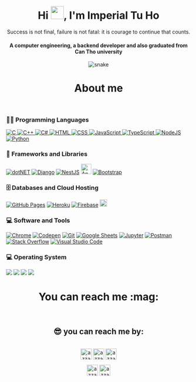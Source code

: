 <div align="center">
<h1 align="center">Hi <img width="35" src="https://github.com/imperialtuho/AboutMe/blob/main/waving.gif">, I'm Imperial Tu Ho</h1>
<p align="center">
  Success is not final, failure is not fatal: it is courage to continue that counts.
</p>
<h4 align="center">A computer engineering, a backend developer and also graduated from Can Tho university</h4>
</div>
<div align="center">
  <img  src="https://github.com/imperialtuho/AboutMe/blob/main/snake.svg"
       alt="snake" /></a>
</div>

<h1 align="center">About me</h1><br>

### 👨‍💻 Programming Languages
<p>
  <a href="https://www.cprogramming.com/" target="_blank"> 
    <img alt="C" src="https://img.shields.io/badge/C%20-%232370ED.svg?style=plastic&logo=c&logoColor=white">
  </a> 
  <a href="https://www.w3schools.com/cpp/" target="_blank"> 
    <img alt="C++" src="https://img.shields.io/badge/C++%20-%2300599C.svg?style=plastic&logo=c%2B%2B&logoColor=white">
  </a>
  
   <a href="https://www.w3schools.com/cs/" target="_blank"> 
    <img alt="C#" src="https://img.shields.io/badge/C%23-purple?style=plastic&logo=csharp&logoColor=white">
  </a>
  
  <a href="https://github.com/search?q=user%3ADenverCoder1+is%3Arepo+language%3Ahtml">
      <img alt="HTML" src="https://img.shields.io/badge/HTML%20-%23E34F26.svg?logo=html5&logoColor=white">
  </a>
  
  <a href="https://github.com/search?q=user%3ADenverCoder1+is%3Arepo+language%3Acss">
      <img alt="CSS" src="https://img.shields.io/badge/CSS%20-%231572B6.svg?logo=css3&logoColor=white">
  </a>
  
  <a href="https://github.com/search?q=user%3ADenverCoder1+is%3Arepo+language%3Ajavascript">
    <img alt="JavaScript" src="https://img.shields.io/badge/JavaScript%20-%23F7DF1E.svg?logo=javascript&logoColor=black">
  </a>
  
  <a href="#"> 
    <img alt="TypeScript" src="https://img.shields.io/badge/-TypeScript-blue?logo=Typescript&logoColor=black">
  </a> 
  
  <a href="https://github.com/search?q=user%3ADenverCoder1+is%3Arepo+language%3Ajavascript">
    <img alt="NodeJS" src="https://img.shields.io/badge/Node.js%20-%2343853D.svg?logo=node.js&logoColor=white">
  </a>
  
  <a href="https://github.com/search?q=user%3ADenverCoder1+is%3Arepo+language%3Apython">
      <img alt="Python" src="https://img.shields.io/badge/Python%20-%2314354C.svg?logo=python&logoColor=white">
  </a>

### 🧰 Frameworks and Libraries

<p>
   <!-- <a href="#"><img alt="NumPy" src="https://img.shields.io/badge/Numpy%20-%23013243.svg?logo=numpy&logoColor=white" height="29"></a> -->
   <!-- <a href="#"><img alt="React" src="https://img.shields.io/badge/React-20232A?style=for-the-badge&logo=react&logoColor=61DAFB"></a> -->
    <a href="#"><img alt="dotNET" src="https://img.shields.io/static/v1?style=for-the-badge&message=.NET&color=512BD4&logo=.NET&logoColor=FFFFFF&label="></a>
    <a href="#"><img alt="Django" src="https://img.shields.io/badge/Django-092E20?style=for-the-badge&logo=django&logoColor=white"></a>
    <a href="#"><img alt="NestJS" src="https://img.shields.io/static/v1?style=for-the-badge&message=NestJS&color=E0234E&logo=NestJS&logoColor=FFFFFF&label="></a>
    <a href="#"><img alt="Angular" src="https://img.shields.io/badge/Angular-DD0031?style=for-the-badge&logo=angular&logoColor=white" height="28"></a>
    <a href="#"><img alt="Bootstrap" src="https://img.shields.io/badge/Bootstrap-563D7C?style=for-the-badge&logo=bootstrap&logoColor=white"></a>
</p>

### 🗄️ Databases and Cloud Hosting

<p>
    <a href="#"><img alt="GitHub Pages" src="https://img.shields.io/badge/GitHub%20Pages-%23327FC7.svg?logo=github&logoColor=white"></a>
    <a href="#"><img alt="Heroku" src="https://img.shields.io/badge/Heroku%20-%23430098.svg?logo=heroku&logoColor=white"></a>
    <a href="#"><img alt="Firebase" src ="https://img.shields.io/badge/Firebase-%23316192.svg?logo=firebase&logoColor=white"></a>
    <a href="https://www.postgresql.org" target="_blank"> <img src ="https://img.shields.io/static/v1?style=for-the-badge&message=PostgreSQL&color=4169E1&logo=PostgreSQL&logoColor=FFFFFF&label=" height="20"/> </a>
</p>
    
### 💻 Software and Tools

<p>
    <a href="#"><img alt="Chrome" src="https://img.shields.io/badge/Chrome-3DDC84?logo=google-chrome&logoColor=white"></a>
    <a href="#"><img alt="Codepen" src="https://img.shields.io/badge/Codepen-000000.svg?logo=codepen&logoColor=white"></a>
    <a href="#"><img alt="Git" src="https://img.shields.io/badge/Git%20-%23F05033.svg?logo=git&logoColor=white"></a>
    <a href="#"><img alt="Google Sheets" src="https://img.shields.io/badge/Google%20Sheets%20-%2334A853.svg?logo=google%20sheets&logoColor=white"></a>
    <a href="#"><img alt="Jupyter" src="https://img.shields.io/badge/Jupyter%20-%23F37626.svg?logo=Jupyter&logoColor=white"></a>
    <a href="#"><img alt="Postman" src="https://img.shields.io/badge/Postman-FF6C37?logo=postman&logoColor=white"></a>
    <a href="#"><img alt="Stack Overflow" src="https://img.shields.io/badge/-Stack%20Overflow-FE7A16?logo=stack-overflow&logoColor=white"></a>
    <a href="#"><img alt="Visual Studio Code" src="https://img.shields.io/badge/Visual%20Studio%20Code-0078d7.svg?logo=visual-studio-code&logoColor=white"></a>
</p>

### 💻 Operating System
<span>
  <img src="https://img.shields.io/badge/Linux-FCC624?style=for-the-badge&logo=linux&logoColor=black">
  <img src="https://img.shields.io/badge/Ubuntu-E95420?style=for-the-badge&logo=ubuntu&logoColor=white">
  <img src="https://img.shields.io/badge/Windows-0078D6?style=for-the-badge&logo=windows&logoColor=white">
  <img src="https://img.shields.io/badge/Android-3DDC84?style=for-the-badge&logo=android&logoColor=white">
</span>

<h1 align="center">You can reach me :mag:</h1><br>
<h2 align="center">😎 you can reach me by:</h2>
    <p align="center">
      <br/>
      <a href="https://www.linkedin.com/in/imperial-tu-ho-849263239/" target="blank"><img align="center"
         src="https://img.shields.io/badge/linkedin-%231DA1F2.svg?style=for-the-badge&logo=linkedin&logoColor=white"
         alt="azzar" height="30"/></a>
      <a href="https://www.facebook.com/imperialtuho/" target="blank"><img align="center"
         src="https://img.shields.io/badge/facebook-4267B2.svg?style=for-the-badge&logo=facebook&logoColor=white"
         alt="azzar" height="30"/></a>
      <a href="https://mailto:imperialtuho0410@gmail.com" target="blank"><img align="center"
         src="https://img.shields.io/badge/gmail-EA4335.svg?style=for-the-badge&logo=gmail&logoColor=white"
         alt="azzar" height="30"/></a>
    </p>
  <p align="center">
      <a href="https://www.instagram.com/imperialtuho/" target="blank"><img align="center"
         src="https://img.shields.io/badge/instagram-%23E4405F.svg?style=for-the-badge&logo=Instagram&logoColor=white"
         alt="azzar" height="30"/></a>
      <a href="https://twitter.com/Leopard2A7V" target="blank"><img align="center"
         src="https://img.shields.io/badge/twitter-1DA1F2.svg?style=for-the-badge&logo=twitter&logoColor=white"
         alt="azzar" height="30"/></a>
      <br>
    </p>
